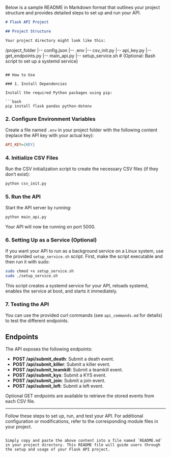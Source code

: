 Below is a sample README in Markdown format that outlines your project structure and provides detailed steps to set up and run your API.

```markdown
# Flask API Project

## Project Structure

Your project directory might look like this:

```
/project_folder
  |-- config.json
  |-- .env
  |-- csv_init.py
  |-- api_key.py
  |-- get_endpoints.py
  |-- main_api.py
  |-- setup_service.sh      # (Optional: Bash script to set up a systemd service)
```

## How to Use

### 1. Install Dependencies

Install the required Python packages using pip:

```bash
pip install flask pandas python-dotenv
```

### 2. Configure Environment Variables

Create a file named `.env` in your project folder with the following content (replace the API key with your actual key):

```ini
API_KEY={KEY}
```



### 4. Initialize CSV Files

Run the CSV initialization script to create the necessary CSV files (if they don’t exist):

```bash
python csv_init.py
```

### 5. Run the API

Start the API server by running:

```bash
python main_api.py
```

Your API will now be running on port 5000.

### 6. Setting Up as a Service (Optional)

If you want your API to run as a background service on a Linux system, use the provided `setup_service.sh` script. First, make the script executable and then run it with sudo:

```bash
sudo chmod +x setup_service.sh
sudo ./setup_service.sh
```

This script creates a systemd service for your API, reloads systemd, enables the service at boot, and starts it immediately.

### 7. Testing the API

You can use the provided curl commands (see `api_commands.md` for details) to test the different endpoints.

## Endpoints

The API exposes the following endpoints:

- **POST /api/submit_death**: Submit a death event.
- **POST /api/submit_killer**: Submit a killer event.
- **POST /api/submit_teamkill**: Submit a teamkill event.
- **POST /api/submit_kys**: Submit a KYS event.
- **POST /api/submit_join**: Submit a join event.
- **POST /api/submit_left**: Submit a left event.

Optional GET endpoints are available to retrieve the stored events from each CSV file.

---

Follow these steps to set up, run, and test your API. For additional configuration or modifications, refer to the corresponding module files in your project.
```

Simply copy and paste the above content into a file named `README.md` in your project directory. This README file will guide users through the setup and usage of your Flask API project.